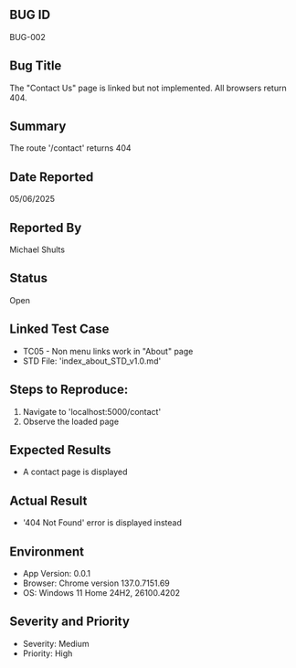 ## BUG ID
BUG-002

## Bug Title
The "Contact Us" page is linked but not implemented. All browsers return 404.

## Summary
The route '/contact' returns 404

## Date Reported
05/06/2025 

## Reported By
Michael Shults

## Status
Open

## Linked Test Case
- TC05 - Non menu links work in "About" page
- STD File: 'index_about_STD_v1.0.md'

## Steps to Reproduce:
1. Navigate to 'localhost:5000/contact'
2. Observe the loaded page

## Expected Results
- A contact page is displayed

## Actual Result
- '404 Not Found' error is displayed instead

## Environment
- App Version: 0.0.1
- Browser: Chrome version 137.0.7151.69
- OS: Windows 11 Home 24H2, 26100.4202

## Severity and Priority
- Severity: Medium
- Priority: High


